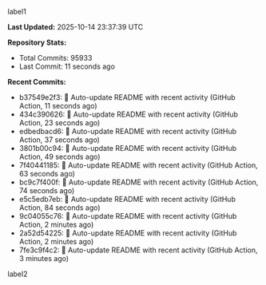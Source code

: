 
label1 
<!-- ACTIVITY_START -->
**Last Updated:** 2025-10-14 23:37:39 UTC

**Repository Stats:**
- Total Commits: 95933
- Last Commit: 11 seconds ago

**Recent Commits:**
- b37549e2f3: 🤖 Auto-update README with recent activity (GitHub Action, 11 seconds ago)
- 434c390626: 🤖 Auto-update README with recent activity (GitHub Action, 23 seconds ago)
- edbedbacd6: 🤖 Auto-update README with recent activity (GitHub Action, 37 seconds ago)
- 3801b00c94: 🤖 Auto-update README with recent activity (GitHub Action, 49 seconds ago)
- 7f40441185: 🤖 Auto-update README with recent activity (GitHub Action, 63 seconds ago)
- bc9c7f400f: 🤖 Auto-update README with recent activity (GitHub Action, 74 seconds ago)
- e5c5edb7eb: 🤖 Auto-update README with recent activity (GitHub Action, 84 seconds ago)
- 9c04055c76: 🤖 Auto-update README with recent activity (GitHub Action, 2 minutes ago)
- 2a52d54225: 🤖 Auto-update README with recent activity (GitHub Action, 2 minutes ago)
- 7fe3c9f4c2: 🤖 Auto-update README with recent activity (GitHub Action, 3 minutes ago)
<!-- ACTIVITY_END -->

label2
